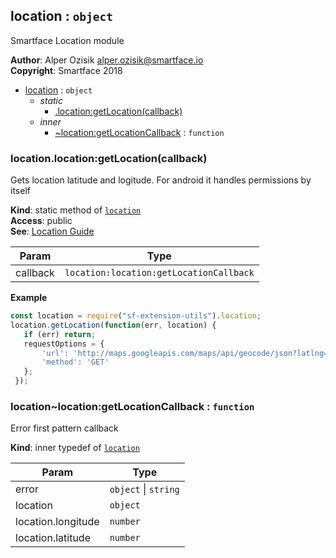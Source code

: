 <a name="module_location"></a>

## location : <code>object</code>
Smartface Location module

**Author**: Alper Ozisik <alper.ozisik@smartface.io>  
**Copyright**: Smartface 2018  

* [location](#module_location) : <code>object</code>
    * _static_
        * [.location:getLocation(callback)](#module_location.location_getLocation)
    * _inner_
        * [~location:getLocationCallback](#module_location..location_getLocationCallback) : <code>function</code>

<a name="module_location.location_getLocation"></a>

### location.location:getLocation(callback)
Gets location latitude and logitude. For android it handles permissions by itself

**Kind**: static method of [<code>location</code>](#module_location)  
**Access**: public  
**See**: [Location Guide](https://developer.smartface.io/docs/location)  

| Param | Type |
| --- | --- |
| callback | <code>location:location:getLocationCallback</code> | 

**Example**  
```js
const location = require("sf-extension-utils").location;
location.getLocation(function(err, location) {
   if (err) return;
   requestOptions = {
       'url': 'http://maps.googleapis.com/maps/api/geocode/json?latlng=' + location.latitude + ',' + location.longitude + '&sensor=true',
       'method': 'GET'
   };
 });
```
<a name="module_location..location_getLocationCallback"></a>

### location~location:getLocationCallback : <code>function</code>
Error first pattern callback

**Kind**: inner typedef of [<code>location</code>](#module_location)  

| Param | Type |
| --- | --- |
| error | <code>object</code> \| <code>string</code> | 
| location | <code>object</code> | 
| location.longitude | <code>number</code> | 
| location.latitude | <code>number</code> | 

